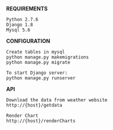 **REQUIREMENTS**
```
Python 2.7.6
Django 1.8
Mysql 5.6
```
**CONFIGURATION**
```
Create tables in mysql
python manage.py makemigrations
python manage.py migrate

To start Django server:
python manage.py runserver
```
**API**
```
Download the data from weather website
http://{host}/getdata

Render Chart
http://{host}/renderCharts
```
